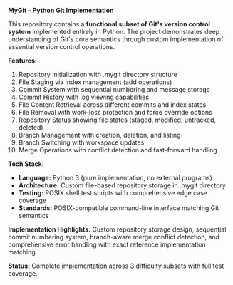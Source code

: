 **MyGit – Python Git Implementation**

This repository contains a **functional subset of Git's version control system** implemented entirely in Python. The project demonstrates deep understanding of Git's core semantics through custom implementation of essential version control operations.

**Features:**
1. Repository Initialization with .mygit directory structure
2. File Staging via index management (add operations)
3. Commit System with sequential numbering and message storage
4. Commit History with log viewing capabilities
5. File Content Retrieval across different commits and index states
6. File Removal with work-loss protection and force override options
7. Repository Status showing file states (staged, modified, untracked, deleted)
8. Branch Management with creation, deletion, and listing
9. Branch Switching with workspace updates
10. Merge Operations with conflict detection and fast-forward handling

**Tech Stack:**
* **Language:** Python 3 (pure implementation, no external programs)
* **Architecture:** Custom file-based repository storage in .mygit directory
* **Testing:** POSIX shell test scripts with comprehensive edge case coverage
* **Standards:** POSIX-compatible command-line interface matching Git semantics

**Implementation Highlights:** Custom repository storage design, sequential commit numbering system, branch-aware merge conflict detection, and comprehensive error handling with exact reference implementation matching.

**Status:** Complete implementation across 3 difficulty subsets with full test coverage.
